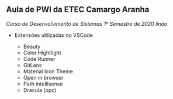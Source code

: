 ## Aula de PWI da ETEC Camargo Aranha

*Curso de Desenvolvimento de Sistemas 1º Semestre de 2020 lindo*

 - Extensões utilizadas no VSCode
 
	 - Beauty   	 
	 - Color Hightlight   
	 - Code Runner    
	 -  GitLens
	 - Material Icon Theme  
	 -  Open in browser   
	  - Path intellisense    
	  - Dracula (opc)